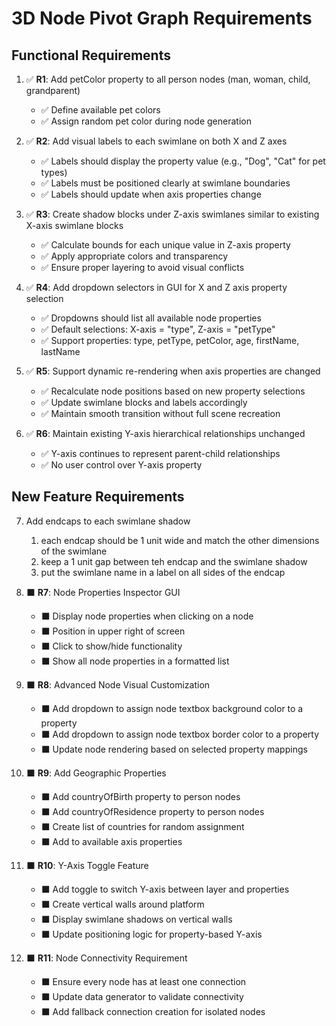 # 3D Node Pivot Graph Requirements

## Functional Requirements

1. ✅ **R1**: Add petColor property to all person nodes (man, woman, child, grandparent)
   - ✅ Define available pet colors
   - ✅ Assign random pet color during node generation

2. ✅ **R2**: Add visual labels to each swimlane on both X and Z axes
   - ✅ Labels should display the property value (e.g., "Dog", "Cat" for pet types)
   - ✅ Labels must be positioned clearly at swimlane boundaries
   - ✅ Labels should update when axis properties change

3. ✅ **R3**: Create shadow blocks under Z-axis swimlanes similar to existing X-axis swimlane blocks
   - ✅ Calculate bounds for each unique value in Z-axis property
   - ✅ Apply appropriate colors and transparency
   - ✅ Ensure proper layering to avoid visual conflicts

4. ✅ **R4**: Add dropdown selectors in GUI for X and Z axis property selection
   - ✅ Dropdowns should list all available node properties
   - ✅ Default selections: X-axis = "type", Z-axis = "petType"
   - ✅ Support properties: type, petType, petColor, age, firstName, lastName

5. ✅ **R5**: Support dynamic re-rendering when axis properties are changed
   - ✅ Recalculate node positions based on new property selections
   - ✅ Update swimlane blocks and labels accordingly
   - ✅ Maintain smooth transition without full scene recreation

6. ✅ **R6**: Maintain existing Y-axis hierarchical relationships unchanged
   - ✅ Y-axis continues to represent parent-child relationships
   - ✅ No user control over Y-axis property

## New Feature Requirements


7. Add endcaps to each swimlane shadow
    1. each endcap should be 1 unit wide and match the other dimensions of the swimlane
    2. keep a 1 unit gap between teh endcap and the swimlane shadow
    3. put the swimlane name in a label on all sides of the endcap

8. ⬛ **R7**: Node Properties Inspector GUI
   - ⬛ Display node properties when clicking on a node
   - ⬛ Position in upper right of screen
   - ⬛ Click to show/hide functionality
   - ⬛ Show all node properties in a formatted list

8. ⬛ **R8**: Advanced Node Visual Customization
   - ⬛ Add dropdown to assign node textbox background color to a property
   - ⬛ Add dropdown to assign node textbox border color to a property
   - ⬛ Update node rendering based on selected property mappings

9. ⬛ **R9**: Add Geographic Properties
   - ⬛ Add countryOfBirth property to person nodes
   - ⬛ Add countryOfResidence property to person nodes
   - ⬛ Create list of countries for random assignment
   - ⬛ Add to available axis properties

10. ⬛ **R10**: Y-Axis Toggle Feature
    - ⬛ Add toggle to switch Y-axis between layer and properties
    - ⬛ Create vertical walls around platform
    - ⬛ Display swimlane shadows on vertical walls
    - ⬛ Update positioning logic for property-based Y-axis

11. ⬛ **R11**: Node Connectivity Requirement
    - ⬛ Ensure every node has at least one connection
    - ⬛ Update data generator to validate connectivity
    - ⬛ Add fallback connection creation for isolated nodes
